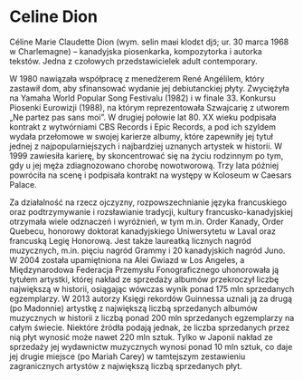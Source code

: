 # Celine Dion
Céline Marie Claudette Dion (wym. selin maʁi klodɛt djɔ̃; ur. 30 marca 1968 w Charlemagne) – kanadyjska piosenkarka, kompozytorka i autorka tekstów. Jedna z czołowych przedstawicielek adult contemporary.

W 1980 nawiązała współpracę z menedżerem René Angélilem, który zastawił dom, aby sfinansować wydanie jej debiutanckiej płyty. Zwyciężyła na Yamaha World Popular Song Festivalu (1982) i w finale 33. Konkursu Piosenki Eurowizji (1988), na którym reprezentowała Szwajcarię z utworem „Ne partez pas sans moi”. W drugiej połowie lat 80. XX wieku podpisała kontrakt z wytwórniami CBS Records i Epic Records, a pod ich szyldem wydała przełomowe w swojej karierze albumy, które zapewniły jej tytuł jednej z najpopularniejszych i najbardziej uznanych artystek w historii. W 1999 zawiesiła karierę, by skoncentrować się na życiu rodzinnym po tym, gdy u jej męża zdiagnozowano chorobę nowotworową. Trzy lata później powróciła na scenę i podpisała kontrakt na występy w Koloseum w Caesars Palace.

Za działalność na rzecz ojczyzny, rozpowszechnianie języka francuskiego oraz podtrzymywanie i rozsławianie tradycji, kultury francusko-kanadyjskiej otrzymała wiele odznaczeń i wyróżnień, w tym m.in. Order Kanady, Order Quebecu, honorowy doktorat kanadyjskiego Uniwersytetu w Laval oraz francuską Legię Honorową. Jest także laureatką licznych nagród muzycznych, m.in. pięciu nagród Grammy i 20 kanadyjskich nagród Juno. W 2004 została upamiętniona na Alei Gwiazd w Los Angeles, a Międzynarodowa Federacja Przemysłu Fonograficznego uhonorowała ją tytułem artystki, której nakład ze sprzedaży albumów przekroczył liczbę największą w historii, osiągając wówczas wynik ponad 175 mln sprzedanych egzemplarzy. W 2013 autorzy Księgi rekordów Guinnessa uznali ją za drugą (po Madonnie) artystkę z największą liczbą sprzedanych albumów muzycznych w historii z liczbą ponad 200 mln sprzedanych egzemplarzy na całym świecie. Niektóre źródła podają jednak, że liczba sprzedanych przez nią płyt wynosić może nawet 220 mln sztuk. Tylko w Japonii nakład ze sprzedaży jej wydawnictw muzycznych wynosi ponad 10 mln sztuk, co daje jej drugie miejsce (po Mariah Carey) w tamtejszym zestawieniu zagranicznych artystów z największą liczbą sprzedanych płyt.

